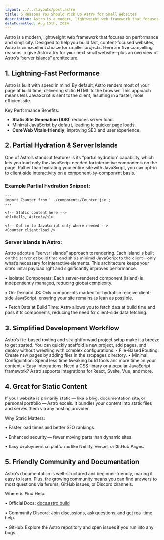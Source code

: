 ```yaml
---
layout: ../../layouts/post.astro
title: 5 Reasons You Should Pick Up Astro for Small Websites
description: Astro is a modern, lightweight web framework that focuses on performance and simplicity. Designed to help you build fast, content-focused websites, Astro is an excellent choice for smaller projects. Here are five compelling reasons to give Astro a try for your next small website—plus an overview of Astro’s “server islands” architecture.
dateFormatted: Aug 15th, 2024
---
```


Astro is a modern, lightweight web framework that focuses on performance and simplicity. Designed to help you build fast, content-focused websites, Astro is an excellent choice for smaller projects. Here are five compelling reasons to give Astro a try for your next small website—plus an overview of Astro’s “server islands” architecture.

## 1. Lightning-Fast Performance
Astro is built with speed in mind. By default, Astro renders most of your page at build time, delivering static HTML to the browser. This approach means less JavaScript is sent to the client, resulting in a faster, more efficient site.

Key Performance Benefits:
- **Static Site Generation (SSG)** reduces server load.
- Minimal JavaScript by default, leading to quicker page loads.
- **Core Web Vitals-friendly**, improving SEO and user experience.

## 2. Partial Hydration & Server Islands
One of Astro’s standout features is its “partial hydration” capability, which lets you load only the JavaScript needed for interactive components on the page. Rather than hydrating your entire site with JavaScript, you can opt-in to client-side interactivity on a component-by-component basis.

### Example Partial Hydration Snippet:
```astro
---
import Counter from '../components/Counter.jsx';
---

<!-- Static content here -->
<h1>Hello, Astro!</h1>

<!-- Opt-in to JavaScript only where needed -->
<Counter client:load />
```

### Server Islands in Astro:
Astro adopts a “server islands” approach to rendering. Each island is built on the server at build time and ships minimal JavaScript to the client—only what’s necessary for interactive elements. This architecture keeps your site’s initial payload light and significantly improves performance.

  •	Isolated Components: Each server-rendered component (island) is independently managed, reducing global complexity.

  •	On-Demand JS: Only components marked for hydration receive client-side JavaScript, ensuring your site remains as lean as possible.

  • Fetch Data at Build Time: Astro allows you to fetch data at build time and pass it to components, reducing the need for client-side data fetching.

## 3. Simplified Development Workflow

Astro’s file-based routing and straightforward project setup make it a breeze to get started. You can quickly scaffold a new project, add pages, and deploy without wrestling with complex configurations.
•	File-Based Routing: Create new pages by adding files in the src/pages directory.
  •	Minimal Configuration: Spend less time tweaking build tools and more time on your content.
  •	Easy Integrations: Need a CSS library or a popular JavaScript framework? Astro supports integrations for React, Svelte, Vue, and more.

## 4. Great for Static Content

If your website is primarily static — like a blog, documentation site, or personal portfolio — Astro excels. It bundles your content into static files and serves them via any hosting provider.

Why Static Matters:

•	Faster load times and better SEO rankings. 

•	Enhanced security — fewer moving parts than dynamic sites.

•	Easy deployment on platforms like Netlify, Vercel, or GitHub Pages.

## 5. Friendly Community and Documentation

Astro’s documentation is well-structured and beginner-friendly, making it easy to learn. Plus, the growing community means you can find answers to most questions via forums, GitHub issues, or Discord channels.

Where to Find Help:

•	Official Docs: [docs.astro.build](https://docs.astro.build/)

•	Community Discord: Join discussions, ask questions, and get real-time help.

•	GitHub: Explore the Astro repository and open issues if you run into any bugs.
